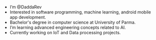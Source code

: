 - I’m @DaddaRev
- Interested in software programming, machine learning, android mobile app development.
- Bachelor's degree in computer science at University of Parma.
- I’m learning advanced engineering concepts related to AI.
- Currently working on IoT and Data processing projects.

<!-- Statistiche di github ![DaddaRev's GitHub stats](https://github-readme-stats.vercel.app/api?username=DaddaRev&show_icons=true&theme=transparent)<br> -->
<!-- [![Top Langs](https://github-readme-stats.vercel.app/api/top-langs/?username=DaddaRev)](https://github.com/DaddaRev/github-readme-stats) -->

